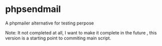 # phpsendmail
A phpmailer alternative for testing perpose

Note: It not completed at all, I want to make it complete in the future , this version is a starting point to commiting main script.
